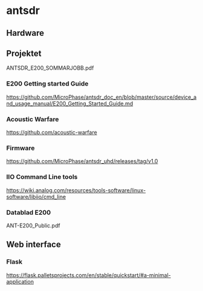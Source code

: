 # antsdr

## Hardware

## Projektet
ANTSDR_E200_SOMMARJOBB.pdf

### E200 Getting started Guide
https://github.com/MicroPhase/antsdr_doc_en/blob/master/source/device_and_usage_manual/E200_Getting_Started_Guide.md

### Acoustic Warfare
https://github.com/acoustic-warfare

### Firmware
https://github.com/MicroPhase/antsdr_uhd/releases/tag/v1.0

### IIO Command Line tools
https://wiki.analog.com/resources/tools-software/linux-software/libiio/cmd_line

### Datablad E200
ANT-E200_Public.pdf



## Web interface

### Flask
https://flask.palletsprojects.com/en/stable/quickstart/#a-minimal-application
